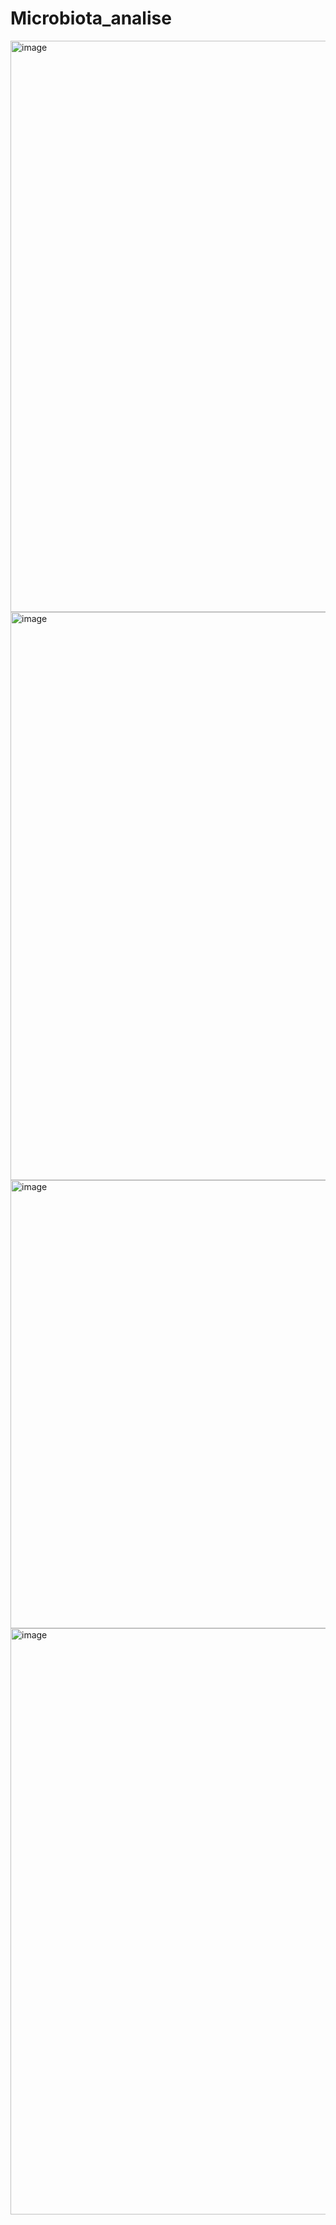 # Microbiota_analise


<img width="955" height="914" alt="image" src="https://github.com/user-attachments/assets/c14f1ee9-2521-48b2-a0c6-e258b4d763d3" />


<img width="930" height="909" alt="image" src="https://github.com/user-attachments/assets/cc1439b1-67f2-47e4-a82a-3d6bf7bf123d" />


<img width="914" height="717" alt="image" src="https://github.com/user-attachments/assets/cdd1bdfa-7701-4646-829f-cd3cf90016b4" />



<img width="939" height="938" alt="image" src="https://github.com/user-attachments/assets/9274ba7c-0802-45ae-a071-19be5145bace" />
